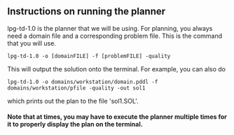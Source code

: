 ## Instructions on running the planner

lpg-td-1.0 is the planner that we will be using.  For planning, you always need a domain file and a corresponding problem file. This is the command that you will use.  

`lpg-td-1.0 -o [domainFILE] -f [problemFILE] -quality` <br />

This will output the solution onto the terminal. For example, you can also do

`lpg-td-1.0 -o domains/workstation/domain.pddl -f domains/workstation/pfile -quality -out sol1` <br />

which prints out the plan to the file 'sol1.SOL'. 


#### Note that at times, you may have to execute the planner multiple times for it to properly display the plan on the terminal.  
